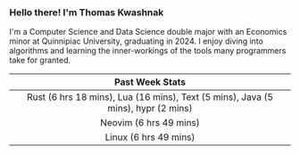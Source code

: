 
### Hello there! I'm Thomas Kwashnak

I'm a Computer Science and Data Science double major with an Economics
minor at Quinnipiac University, graduating in 2024.
I enjoy diving into algorithms and learning the inner-workings of the tools
many programmers take for granted.

| Past Week Stats |
| :---: |
| Rust (6 hrs 18 mins), Lua (16 mins), Text (5 mins), Java (5 mins), hypr (2 mins) |
| Neovim (6 hrs 49 mins) |
| Linux (6 hrs 49 mins) |

